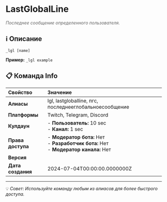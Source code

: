 # LastGlobalLine

<span style="color: #666; font-style: italic;">Последнее сообщение определенного пользователя.</span>

## ℹ️ Описание

`_lgl [name]`

**Пример:** `_lgl example`

## 📋 Команда Info

| **Свойство** | **Значение** |
|:----------------|:----------------|
| **Алиасы** | lgl, lastgloballine, пгс, последнееглобальноесообщение |
| **Платформы** | Twitch, Telegram, Discord |
| **Кулдаун** | - **Пользователь:** 10 sec<br> - **Канал:** 1 sec |
| **Права доступа** | - **Модератор бота:** Нет<br> - **Разработчик бота:** Нет<br> - **Модератор канала:** Нет |
| **Версия** |  |
| **Дата создания** | 2024-07-04T00:00:00.0000000Z |

---

💡 *Совет: Используйте команду любым из алиасов для более быстрого доступа.*
